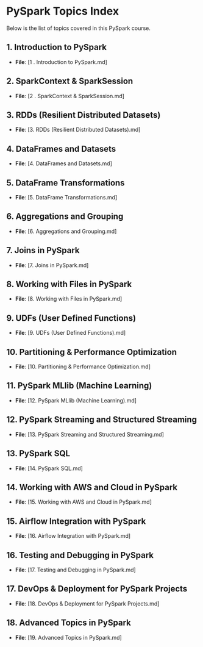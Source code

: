 # PySpark Topics Index

Below is the list of topics covered in this PySpark course.

## 1. Introduction to PySpark
- **File**: [1 . Introduction to PySpark.md]

## 2. SparkContext & SparkSession
- **File**: [2 . SparkContext & SparkSession.md]

## 3. RDDs (Resilient Distributed Datasets)
- **File**: [3. RDDs (Resilient Distributed Datasets).md]

## 4. DataFrames and Datasets
- **File**: [4. DataFrames and Datasets.md]
## 5. DataFrame Transformations
- **File**: [5. DataFrame Transformations.md]
## 6. Aggregations and Grouping
- **File**: [6. Aggregations and Grouping.md]
## 7. Joins in PySpark
- **File**: [7. Joins in PySpark.md]

## 8. Working with Files in PySpark
- **File**: [8. Working with Files in PySpark.md]

## 9. UDFs (User Defined Functions)
- **File**: [9. UDFs (User Defined Functions).md]
## 10. Partitioning & Performance Optimization
- **File**: [10. Partitioning & Performance Optimization.md]
## 11. PySpark MLlib (Machine Learning)
- **File**: [12. PySpark MLlib (Machine Learning).md]

## 12. PySpark Streaming and Structured Streaming
- **File**: [13. PySpark Streaming and Structured Streaming.md]

## 13. PySpark SQL
- **File**: [14. PySpark SQL.md]
## 14. Working with AWS and Cloud in PySpark
- **File**: [15. Working with AWS and Cloud in PySpark.md]

## 15. Airflow Integration with PySpark
- **File**: [16. Airflow Integration with PySpark.md]

## 16. Testing and Debugging in PySpark
- **File**: [17. Testing and Debugging in PySpark.md]

## 17. DevOps & Deployment for PySpark Projects
- **File**: [18. DevOps & Deployment for PySpark Projects.md]
## 18. Advanced Topics in PySpark
- **File**: [19. Advanced Topics in PySpark.md]
